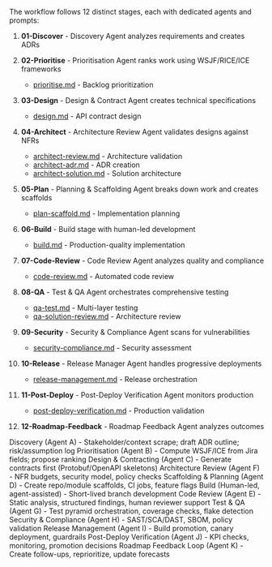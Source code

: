 
The workflow follows 12 distinct stages, each with dedicated agents and prompts:

1. **01-Discover** - Discovery Agent analyzes requirements and creates ADRs

2. **02-Prioritise** - Prioritisation Agent ranks work using WSJF/RICE/ICE frameworks
   - [prioritise.md](02-Prioritise/prioritise.md) - Backlog prioritization

3. **03-Design** - Design & Contract Agent creates technical specifications
   - [design.md](03-Design/design.md) - API contract design

4. **04-Architect** - Architecture Review Agent validates designs against NFRs
   - [architect-review.md](04-Architect/architect-review.md) - Architecture validation
   - [architect-adr.md](04-Architect/architect-adr.md) - ADR creation
   - [architect-solution.md](04-Architect/architect-solution.md) - Solution architecture

5. **05-Plan** - Planning & Scaffolding Agent breaks down work and creates scaffolds
   - [plan-scaffold.md](05-Plan/plan-scaffold.md) - Implementation planning

6. **06-Build** - Build stage with human-led development
   - [build.md](06-Build/build.md) - Production-quality implementation

7. **07-Code-Review** - Code Review Agent analyzes quality and compliance
   - [code-review.md](07-Code-Review/code-review.md) - Automated code review

8. **08-QA** - Test & QA Agent orchestrates comprehensive testing
   - [qa-test.md](08-QA/qa-test.md) - Multi-layer testing
   - [qa-solution-review.md](08-QA/qa-solution-review.md) - Architecture review

9. **09-Security** - Security & Compliance Agent scans for vulnerabilities
   - [security-compliance.md](09-Security/security-compliance.md) - Security assessment

10. **10-Release** - Release Manager Agent handles progressive deployments
    - [release-management.md](10-Release/release-management.md) - Release orchestration

11. **11-Post-Deploy** - Post-Deploy Verification Agent monitors production
    - [post-deploy-verification.md](11-Post-Deploy/post-deploy-verification.md) - Production validation

12. **12-Roadmap-Feedback** - Roadmap Feedback Agent analyzes outcomes



Discovery (Agent A) - Stakeholder/context scrape; draft ADR outline; risk/assumption log
Prioritisation (Agent B) - Compute WSJF/ICE from Jira fields; propose ranking
Design & Contracting (Agent C) - Generate contracts first (Protobuf/OpenAPI skeletons)
Architecture Review (Agent F) - NFR budgets, security model, policy checks
Scaffolding & Planning (Agent D) - Create repo/module scaffolds, CI jobs, feature flags
Build (Human-led, agent-assisted) - Short-lived branch development
Code Review (Agent E) - Static analysis, structured findings, human reviewer support
Test & QA (Agent G) - Test pyramid orchestration, coverage checks, flake detection
Security & Compliance (Agent H) - SAST/SCA/DAST, SBOM, policy validation
Release Management (Agent I) - Build promotion, canary deployment, guardrails
Post-Deploy Verification (Agent J) - KPI checks, monitoring, promotion decisions
Roadmap Feedback Loop (Agent K) - Create follow-ups, reprioritize, update forecasts
